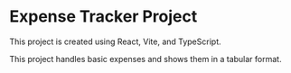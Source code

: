 # Expense Tracker Project

This project is created using React, Vite, and TypeScript.

This project handles basic expenses and shows them in a tabular format. 
